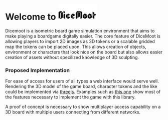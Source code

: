 # Welcome to   <img src="assets/Dicemoot_250x100.png" alt="Dicemoot" width="125" height="50">

Dicemoot is a isometric board game simulation environment that aims to make playing a boardgame digitally easier. The core feature of DiceMoot is  allowing players to import 2D images as 3D tokens or a scalable gridded map the tokens can be placed upon. This allows creation of objects, environment or characters that look nice on the board but also allows easier creation of assets without specilized knowledge of 3D sculpting.

### Proposed Implementation

For ease of access for users of all types a web interface would serve well. Rendering the 3D model of the game board, character tokens and the like could be implemented via [threejs](https://threejs.org/). Examples such as [this one](https://threejs.org/examples/#webgl_geometry_spline_editor) show most of the features necessary to implement the game with this library.

A proof of concept is necessary to show multiplayer access capability on a 3D board with multiple users connecting from different networks.
